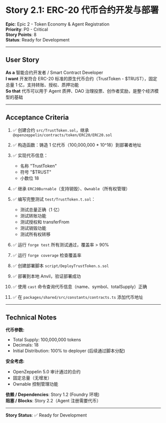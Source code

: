 # Story 2.1: ERC-20 代币合约开发与部署

**Epic**: Epic 2 - Token Economy & Agent Registration  
**Priority**: P0 - Critical  
**Story Points**: 8  
**Status**: Ready for Development

---

## User Story

**As a** 智能合约开发者 / Smart Contract Developer  
**I want** 开发符合 ERC-20 标准的原生代币合约（TrustToken - $TRUST），固定总量 1 亿，支持转账、授权、质押功能  
**So that** 代币可以用于 Agent 质押、DAO 治理投票、创作者奖励，是整个经济模型的基础

---

## Acceptance Criteria

1. ✅ 创建合约 `src/TrustToken.sol`，继承 `@openzeppelin/contracts/token/ERC20/ERC20.sol`

2. ✅ 构造函数：铸造 1 亿代币（100,000,000 \* 10^18）到部署者地址

3. ✅ 实现代币信息：

   - 名称 "TrustToken"
   - 符号 "$TRUST"
   - 小数位 18

4. ✅ 继承 `ERC20Burnable`（支持销毁）、`Ownable`（所有权管理）

5. ✅ 编写完整测试 `test/TrustToken.t.sol`：

   - 测试总量正确（1 亿）
   - 测试转账功能
   - 测试授权和 transferFrom
   - 测试销毁功能
   - 测试所有权转移

6. ✅ 运行 `forge test` 所有测试通过，覆盖率 > 90%

7. ✅ 运行 `forge coverage` 检查覆盖率

8. ✅ 创建部署脚本 `script/DeployTrustToken.s.sol`

9. ✅ 部署到本地 Anvil，验证部署成功

10. ✅ 使用 `cast` 命令查询代币信息（name、symbol、totalSupply）正确

11. ✅ 在 `packages/shared/src/constants/contracts.ts` 添加代币地址

---

## Technical Notes

**代币参数:**

- Total Supply: 100,000,000 tokens
- Decimals: 18
- Initial Distribution: 100% to deployer (后续通过脚本分配)

**安全考虑:**

- OpenZeppelin 5.0 审计通过的合约
- 固定总量（无增发）
- Ownable 控制管理功能

**依赖 / Dependencies**: Story 1.2 (Foundry 环境)  
**阻塞 / Blocks**: Story 2.2（Agent 注册需要代币）

---

**Story Status**: ✅ Ready for Development
